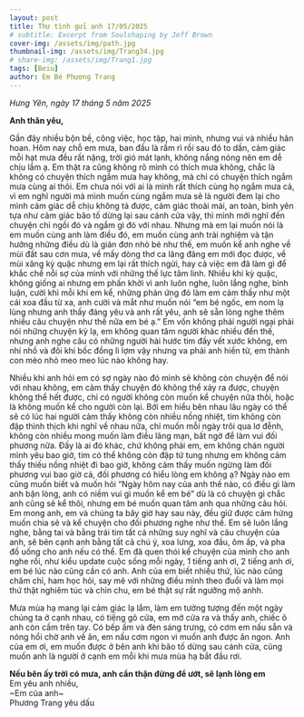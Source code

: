 ```yaml
---
layout: post
title: Thư tình gửi anh 17/05/2025
# subtitle: Excerpt from Soulshaping by Jeff Brown
cover-img: /assets/img/path.jpg
thumbnail-img: /assets/img/Trang34.jpg
# share-img: /assets/img/Trang1.jpg
tags: [Beiu]
author: Em Bé Phương Trang
---
```


*Hưng Yên, ngày 17 tháng 5 năm 2025*

**Anh thân yêu,**

Gần đây nhiều bộn bề, công việc, học tập, hai mình, nhưng vui và nhiều hân hoan. Hôm nay chỗ em mưa, ban đầu là rầm rì rồi sau đó to dần, cảm giác mỗi hạt mưa đều rất nặng, trời gió mát lạnh, không nắng nóng nên em dễ chịu lắm ạ. Em thật ra cũng không rõ mình có thích mưa không, chắc là không có chuyện thích ngắm mưa hay không, mà chỉ có chuyện thích ngắm mưa cùng ai thôi. Em chưa nói với ai là mình rất thích cùng họ ngắm mưa cả, vì em nghĩ người mà mình muốn cùng ngắm mưa sẽ là người đem lại cho mình cảm giác dễ chịu không tả được, cảm giác thoải mái, an toàn, bình yên tựa như cảm giác bão tố dừng lại sau cánh cửa vậy, thì mình mới nghĩ đến chuyện chỉ ngồi đó và ngắm gì đó với nhau. Nhưng mà em lại muốn nói là em muốn cùng anh làm điều đó, em muốn cùng anh trải nghiệm và tận hưởng những điều dù là giản đơn nhỏ bé như thế, em muốn kể anh nghe về mùi đất sau cơn mưa, về mấy dòng thơ ca lãng đãng em mới đọc được, về mùi xăng kỳ quặc nhưng em lại rất thích ngửi, hay cả việc em đã làm gì để khắc chế nỗi sợ của mình với những thế lực tâm linh. Nhiều khi kỳ quặc, không giống ai nhưng em phấn khởi vì anh luôn nghe, luôn lắng nghe, bình luận, cười khì mỗi khi em kể, những phản ứng đó làm em cảm thấy như một cái xoa đầu từ xa, anh cười và mắt như muốn nói “em bé ngốc, em nom lạ lùng nhưng anh thấy đáng yêu và anh rất yêu, anh sẽ sẵn lòng nghe thêm nhiều câu chuyện như thế nữa em bé ạ.” Em vốn không phải người ngại phải nói những chuyện kỳ lạ, em không quan tâm người khác nhiều đến thế, nhưng anh nghe câu có những người hài hước tim đầy vết xước không, em nhí nhố và đôi khi bốc đồng lì lợm vậy nhưng va phải anh hiền từ, em thành con mèo nhỏ meo meo lúc nào không hay. 

Nhiều khi anh hỏi em có sợ ngày nào đó mình sẽ không còn chuyện để nói với nhau không, em cảm thấy chuyện đó không thể xảy ra được, chuyện không thể hết được, chỉ có người không còn muốn kể chuyện nữa thôi, hoặc là không muốn kể cho người còn lại. Bởi em hiểu bên nhau lâu ngày có thể sẽ có lúc hai người cảm thấy không còn nhiều nồng nhiệt, tim không còn đập thình thịch khi nghĩ về nhau nữa, chỉ muốn mỗi ngày trôi qua lơ đễnh, không còn nhiều mong muốn làm điều lãng mạn, bất ngờ để làm vui đối phương nữa. Đấy là ai đó khác, chứ không phải em, em không chán người mình yêu bao giờ, tim có thể không còn đập tứ tung nhưng em không cảm thấy thiếu nồng nhiệt đi bao giờ, không cảm thấy muốn ngừng làm đối phương vui bao giờ cả, đối phương có hiểu lòng em không ạ? Ngày nào em cũng muốn biết và muốn hỏi “Ngày hôm nay của anh thế nào, có điều gì làm anh bận lòng, anh có niềm vui gì muốn kể em bé” dù là có chuyện gì chắc anh cũng sẽ kể thôi, nhưng em bé muốn quan tâm anh qua những câu hỏi. Em mong anh, em và chúng ta bây giờ hay sau này, đều giữ được cảm hứng muốn chia sẻ và kể chuyện cho đối phương nghe như thế. Em sẽ luôn lắng nghe, bằng tai và bằng trái tim tất cả những suy nghĩ và câu chuyện của anh, sẽ bên cạnh anh bằng tất cả chú ý, xoa lưng, xoa đầu, ôm ấp, và pha đồ uống cho anh nếu có thể. Em đã quen thói kể chuyện của mình cho anh nghe rồi, như kiểu update cuộc sống mỗi ngày, 1 tiếng anh ơi, 2 tiếng anh ơi, em bé lúc nào cũng cần có anh. Anh của em biết nhiều thứ, lúc nào cũng chăm chỉ, ham học hỏi, say mê với những điều mình theo đuổi và làm mọi thứ thật nghiêm túc và chỉn chu, em bé thật sự rất ngưỡng mộ anhh.

Mưa mùa hạ mang lại cảm giác lạ lắm, làm em tưởng tượng đến một ngày chúng ta ở cạnh nhau, có tiếng gõ cửa, em mở cửa ra và thấy anh, chiếc ô anh còn cầm trên tay. Có bếp ấm và đèn sáng trưng, có cơm em nấu sẵn và nóng hổi chờ anh về ăn, em nấu cơm ngon vì muốn anh được ăn ngon. Anh của em ơi, em muốn được ở bên anh khi bão tố dừng sau cánh cửa, cũng muốn anh là người ở cạnh em mỗi khi mưa mùa hạ bắt đầu rơi. 

**Nếu bên ấy trời có mưa, anh cẩn thận đừng để ướt, sẽ lạnh lòng em**  
Em yêu anh nhiều,  
~Em của anh~  
Phương Trang yêu dấu
